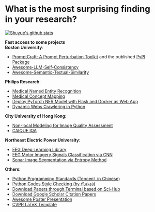 # **What is the most surprising finding in your research?**

[![Shuyue's github stats](https://github-readme-stats.vercel.app/api?username=SuperBruceJia&count_private=true&show_icons=true&theme=flag-india)](https://shuyuej.com/)
<!-- [![Shuyue's github stats](https://github-readme-stats-git-masterrstaa-rickstaa.vercel.app/api?username=SuperBruceJia&count_private=true&show_icons=true&theme=flag-india)](https://shuyuej.com/) -->

**Fast access to some projects**<br>
**Boston University**:
- [PromptCraft: A Prompt Perturbation Toolkit](https://github.com/SuperBruceJia/promptcraft) and the published [PyPI Package](https://pypi.org/project/promptcraft)
- [Awesome-LLM-Self-Consistency](https://github.com/SuperBruceJia/Awesome-LLM-Self-Consistency)
- [Awesome-Semantic-Textual-Similarity](https://github.com/SuperBruceJia/Awesome-Semantic-Textual-Similarity)

**Philips Research**:
- [Medical Named Entity Recognition](https://github.com/SuperBruceJia/MedicalNER)
- [Medical Concept Mapping](https://github.com/SuperBruceJia/Medical-Concept-Mapping)
- [Deploy PyTorch NER Model with Flask and Docker as Web App](https://github.com/SuperBruceJia/pytorch-flask-deploy-webapp)
- [Dynamic Webs Crawlering in Python](https://github.com/SuperBruceJia/dynamic-web-crawlering-python)

**City University of Hong Kong**:
- [Non-local Modeling for Image Quality Assessment](https://github.com/SuperBruceJia/NLNet-IQA)
- [CAIQUE IQA](https://github.com/SuperBruceJia/CAIQUE-IQA)

**Northeast Electric Power University**:
- [EEG Deep Learning Library](https://github.com/SuperBruceJia/EEG-DL)
- [EEG Motor Imagery Signals Classification via CNN](https://github.com/SuperBruceJia/EEG-Motor-Imagery-Classification-CNNs-TensorFlow)
- [Sonar Image Segmentation via Entropy Method](https://github.com/SuperBruceJia/Sonar-Image-Segmentation-through-Entropy-Method)

**Others**:
- [Python Programming Standards (Tencent, in Chinese)](https://github.com/SuperBruceJia/paper-reading/tree/master/Programming-Standards/python)
- [Python Codes Style Checking (by `flake8`)](https://github.com/SuperBruceJia/paper-reading/tree/master/Programming-Standards/python#:~:text=%E5%9C%A8%E9%A1%B9%E7%9B%AE%E4%B8%AD%E5%88%9B%E5%BB%BA%20setup.cfg%20%E6%88%96%E8%80%85%20tox.ini%20%E6%96%87%E4%BB%B6%EF%BC%8C%E6%B7%BB%E5%8A%A0%20%5Bflake8%5D%20%E9%83%A8%E5%88%86%E3%80%82)
- [Download Papers through Terminal based on Sci-Hub](https://github.com/SuperBruceJia/Sci-Hub-Paper-Download-shell)
- [Download Google Scholar Citation Papers](https://github.com/SuperBruceJia/Google-Scholar-Citations-Download)
- [Awesome Poster Presentation](https://github.com/SuperBruceJia/Poster_Template)
- [CVPR LaTeX Template](https://github.com/SuperBruceJia/CVPR-LaTeX-Paper-Template)
